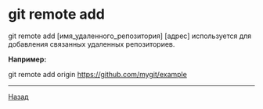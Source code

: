# git remote add

git remote add [имя_удаленного_репозитория] [адрес] используется для добавления связанных удаленных репозиториев.

**Например:**

git remote add origin https://github.com/mygit/example
   
---

[Назад](Page7.md)